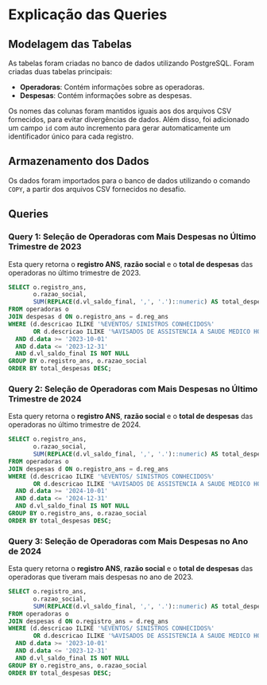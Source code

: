# Explicação das Queries

## Modelagem das Tabelas
As tabelas foram criadas no banco de dados utilizando PostgreSQL. Foram criadas duas tabelas principais:
- **Operadoras**: Contém informações sobre as operadoras.
- **Despesas**: Contém informações sobre as despesas.

Os nomes das colunas foram mantidos iguais aos dos arquivos CSV fornecidos, para evitar divergências de dados. Além disso, foi adicionado um campo `id` com auto incremento para gerar automaticamente um identificador único para cada registro.

## Armazenamento dos Dados
Os dados foram importados para o banco de dados utilizando o comando `COPY`, a partir dos arquivos CSV fornecidos no desafio.

## Queries

### Query 1: Seleção de Operadoras com Mais Despesas no Último Trimestre de 2023
Esta query retorna o **registro ANS**, **razão social** e o **total de despesas** das operadoras no último trimestre de 2023.

```sql
SELECT o.registro_ans, 
       o.razao_social,
       SUM(REPLACE(d.vl_saldo_final, ',', '.')::numeric) AS total_despesas
FROM operadoras o
JOIN despesas d ON o.registro_ans = d.reg_ans
WHERE (d.descricao ILIKE '%EVENTOS/ SINISTROS CONHECIDOS%' 
       OR d.descricao ILIKE '%AVISADOS DE ASSISTENCIA A SAUDE MEDICO HOSPITALAR%')
  AND d.data >= '2023-10-01'
  AND d.data <= '2023-12-31'
  AND d.vl_saldo_final IS NOT NULL
GROUP BY o.registro_ans, o.razao_social
ORDER BY total_despesas DESC;
```

### Query 2: Seleção de Operadoras com Mais Despesas no Último Trimestre de 2024
Esta query retorna o **registro ANS**, **razão social** e o **total de despesas** das operadoras no último trimestre de 2024.

```sql
SELECT o.registro_ans, 
       o.razao_social,
       SUM(REPLACE(d.vl_saldo_final, ',', '.')::numeric) AS total_despesas
FROM operadoras o
JOIN despesas d ON o.registro_ans = d.reg_ans
WHERE (d.descricao ILIKE '%EVENTOS/ SINISTROS CONHECIDOS%' 
       OR d.descricao ILIKE '%AVISADOS DE ASSISTENCIA A SAUDE MEDICO HOSPITALAR%')
  AND d.data >= '2024-10-01'
  AND d.data <= '2024-12-31'
  AND d.vl_saldo_final IS NOT NULL
GROUP BY o.registro_ans, o.razao_social
ORDER BY total_despesas DESC;
```

### Query 3: Seleção de Operadoras com Mais Despesas no Ano de 2024
Esta query retorna o **registro ANS**, **razão social** e o **total de despesas** das operadoras que tiveram mais despesas no ano de 2023.

```sql
SELECT o.registro_ans, 
       o.razao_social,
       SUM(REPLACE(d.vl_saldo_final, ',', '.')::numeric) AS total_despesas
FROM operadoras o
JOIN despesas d ON o.registro_ans = d.reg_ans
WHERE (d.descricao ILIKE '%EVENTOS/ SINISTROS CONHECIDOS%' 
       OR d.descricao ILIKE '%AVISADOS DE ASSISTENCIA A SAUDE MEDICO HOSPITALAR%')
  AND d.data >= '2023-10-01'
  AND d.data <= '2023-12-31'
  AND d.vl_saldo_final IS NOT NULL
GROUP BY o.registro_ans, o.razao_social
ORDER BY total_despesas DESC;
```